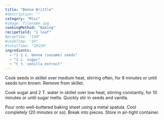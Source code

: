 ```yaml
---
title: "Benne Brittle"
#description: ""
category: "Misc"
#image: filename.jpg
cookingMethod: "Baking"
recipeYield: "1 loaf"
#prepTime: "15M"
#cookTime: "1H"
#totalTime: "1H15M"
ingredients:
  - "1 ¼ c. benne (sesame) seeds"
  - "2 c. sugar"
  - "t t. vanilla extract"
---
```


Cook seeds in skillet over medium heat, stirring often, for 8 minutes or until 
seeds turn brown. Remove from skillet.

Cook sugar and 2 T. water in skillet over low heat, stirring constantly, for 10 
minutes or until sugar melts. Quickly stir in seeds and vanilla.

Pour onto well-buttered baking sheet using a metal spatula. Cool completely 
(20 minutes or so). Break into pieces. Store in air-tight container.
